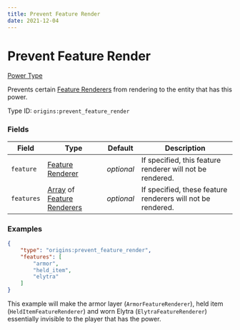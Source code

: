 ```yaml
---
title: Prevent Feature Render
date: 2021-12-04
---
```


# Prevent Feature Render

[Power Type](../power_types.md)

Prevents certain [Feature Renderers](../../misc/extras\feature_renderers.md) from rendering to the entity that has this power.

Type ID: `origins:prevent_feature_render`


### Fields

Field | Type | Default | Description
------|------|---------|------------
`feature` | [Feature Renderer](../../misc/extras\feature_renderers.md) | _optional_ | If specified, this feature renderer will not be rendered.
`features` | [Array](../data_types/array.md) of [Feature Renderers](../../misc/extras\feature_renderers.md) | _optional_ | If specified, these feature renderers will not be rendered.


### Examples

```json
{
    "type": "origins:prevent_feature_render",
    "features": [
        "armor",
        "held_item",
        "elytra"
    ]
}
```

This example will make the armor layer (`ArmorFeatureRenderer`), held item (`HeldItemFeatureRenderer`) and worn Elytra (`ElytraFeatureRenderer`) essentially invisible to the player that has the power.
